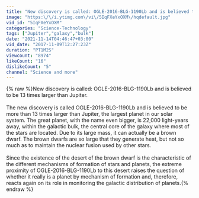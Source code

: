 ```yaml
---
title: "New discovery is called: OGLE-2016-BLG-1190Lb and is believed to be 13 times larger than Jupiter."
image: "https:\/\/i.ytimg.com\/vi\/5IqFXeYxOXM\/hqdefault.jpg"
vid_id: "5IqFXeYxOXM"
categories: "Science-Technology"
tags: ["Jupiter","galaxy","bulk"]
date: "2021-11-14T04:46:47+03:00"
vid_date: "2017-11-09T12:27:23Z"
duration: "PT1M2S"
viewcount: "8974"
likeCount: "16"
dislikeCount: "5"
channel: "Science and more"
---
```

{% raw %}New discovery is called: OGLE-2016-BLG-1190Lb and is believed to be 13 times larger than Jupiter.<br /><br />The new discovery is called OGLE-2016-BLG-1190Lb and is believed to be more than 13 times larger than Jupiter, the largest planet in our solar system. The great planet, with the name even bigger, is 22,000 light-years away, within the galactic bulk, the central core of the galaxy where most of the stars are located. Due to its large mass, it can actually be a brown dwarf. The brown dwarfs are so large that they generate heat, but not so much as to maintain the nuclear fusion used by other stars.<br /><br />Since the existence of the desert of the brown dwarf is the characteristic of the different mechanisms of formation of stars and planets, the extreme proximity of OGLE-2016-BLG-1190Lb to this desert raises the question of whether it really is a planet by mechanism of formation and, therefore, reacts again on its role in monitoring the galactic distribution of planets.{% endraw %}
